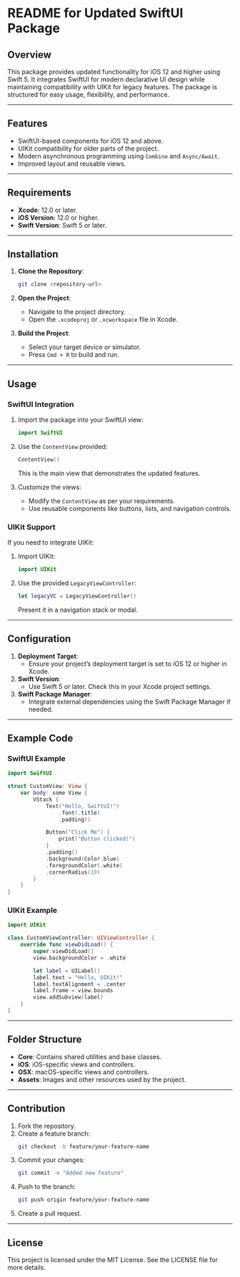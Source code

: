 
# README for Updated SwiftUI Package

## Overview
This package provides updated functionality for iOS 12 and higher using Swift 5. It integrates SwiftUI for modern declarative UI design while maintaining compatibility with UIKit for legacy features. The package is structured for easy usage, flexibility, and performance.

---

## Features
- SwiftUI-based components for iOS 12 and above.
- UIKit compatibility for older parts of the project.
- Modern asynchronous programming using `Combine` and `Async/Await`.
- Improved layout and reusable views.

---

## Requirements
- **Xcode**: 12.0 or later.
- **iOS Version**: 12.0 or higher.
- **Swift Version**: Swift 5 or later.

---

## Installation
1. **Clone the Repository**:
   ```bash
   git clone <repository-url>
   ```

2. **Open the Project**:
   - Navigate to the project directory.
   - Open the `.xcodeproj` or `.xcworkspace` file in Xcode.

3. **Build the Project**:
   - Select your target device or simulator.
   - Press `Cmd + R` to build and run.

---

## Usage

### SwiftUI Integration
1. Import the package into your SwiftUI view:
   ```swift
   import SwiftUI
   ```
2. Use the `ContentView` provided:
   ```swift
   ContentView()
   ```
   This is the main view that demonstrates the updated features.

3. Customize the views:
   - Modify the `ContentView` as per your requirements.
   - Use reusable components like buttons, lists, and navigation controls.

### UIKit Support
If you need to integrate UIKit:
1. Import UIKit:
   ```swift
   import UIKit
   ```
2. Use the provided `LegacyViewController`:
   ```swift
   let legacyVC = LegacyViewController()
   ```
   Present it in a navigation stack or modal.

---

## Configuration
1. **Deployment Target**:
   - Ensure your project’s deployment target is set to iOS 12 or higher in Xcode.
2. **Swift Version**:
   - Use Swift 5 or later. Check this in your Xcode project settings.
3. **Swift Package Manager**:
   - Integrate external dependencies using the Swift Package Manager if needed.

---

## Example Code
### SwiftUI Example
```swift
import SwiftUI

struct CustomView: View {
    var body: some View {
        VStack {
            Text("Hello, SwiftUI!")
                .font(.title)
                .padding()

            Button("Click Me") {
                print("Button clicked!")
            }
            .padding()
            .background(Color.blue)
            .foregroundColor(.white)
            .cornerRadius(10)
        }
    }
}
```

### UIKit Example
```swift
import UIKit

class CustomViewController: UIViewController {
    override func viewDidLoad() {
        super.viewDidLoad()
        view.backgroundColor = .white

        let label = UILabel()
        label.text = "Hello, UIKit!"
        label.textAlignment = .center
        label.frame = view.bounds
        view.addSubview(label)
    }
}
```

---

## Folder Structure
- **Core**: Contains shared utilities and base classes.
- **iOS**: iOS-specific views and controllers.
- **OSX**: macOS-specific views and controllers.
- **Assets**: Images and other resources used by the project.

---

## Contribution
1. Fork the repository.
2. Create a feature branch:
   ```bash
   git checkout -b feature/your-feature-name
   ```
3. Commit your changes:
   ```bash
   git commit -m "Added new feature"
   ```
4. Push to the branch:
   ```bash
   git push origin feature/your-feature-name
   ```
5. Create a pull request.

---

## License
This project is licensed under the MIT License. See the LICENSE file for more details.

